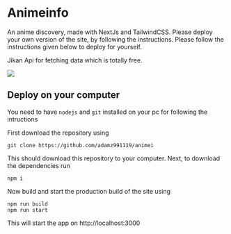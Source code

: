 # Animeinfo

An anime discovery, made with NextJs and TailwindCSS. Please deploy your own version of the site, by following the instructions. Please follow the instructions given below to deploy for yourself.

Jikan Api for fetching data which is totally free.

<img src="https://github.com/adamz991119/blob/main/assets/images/app_screenshot.jpg" />

## Deploy on your computer

You need to have `nodejs` and `git` installed on your pc for following the intructions

First download the repository using
```
git clone https://github.com/adamz991119/animei
```

This should download this repository to your computer. Next, to download the dependencies run
```
npm i
```

Now build and start the production build of the site using
```
npm run build
npm run start
```

This will start the app on http://localhost:3000
